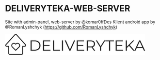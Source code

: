 # DELIVERYTEKA-WEB-SERVER

Site with admin-panel, web-server by @komar0ffDes
Klient android app by @RomanLyshchyk (https://github.com/RomanLyshchyk) 

![Previes DELIVERYTEKA](/img/logo.svg)
